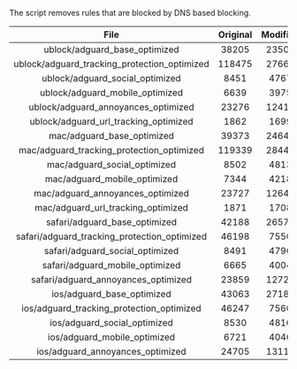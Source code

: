 The script removes rules that are blocked by DNS based blocking.


| File | Original | Modified |
|:----:|:-----:|:-----:|
| ublock/adguard_base_optimized | 38205 | 23502 |
| ublock/adguard_tracking_protection_optimized | 118475 | 27661 |
| ublock/adguard_social_optimized | 8451 | 4767 |
| ublock/adguard_mobile_optimized | 6639 | 3975 |
| ublock/adguard_annoyances_optimized | 23276 | 12414 |
| ublock/adguard_url_tracking_optimized | 1862 | 1699 |
| mac/adguard_base_optimized | 39373 | 24647 |
| mac/adguard_tracking_protection_optimized | 119339 | 28446 |
| mac/adguard_social_optimized | 8502 | 4813 |
| mac/adguard_mobile_optimized | 7344 | 4218 |
| mac/adguard_annoyances_optimized | 23727 | 12642 |
| mac/adguard_url_tracking_optimized | 1871 | 1708 |
| safari/adguard_base_optimized | 42188 | 26578 |
| safari/adguard_tracking_protection_optimized | 46198 | 7550 |
| safari/adguard_social_optimized | 8491 | 4796 |
| safari/adguard_mobile_optimized | 6665 | 4004 |
| safari/adguard_annoyances_optimized | 23859 | 12721 |
| ios/adguard_base_optimized | 43063 | 27188 |
| ios/adguard_tracking_protection_optimized | 46247 | 7560 |
| ios/adguard_social_optimized | 8530 | 4816 |
| ios/adguard_mobile_optimized | 6721 | 4046 |
| ios/adguard_annoyances_optimized | 24705 | 13112 |